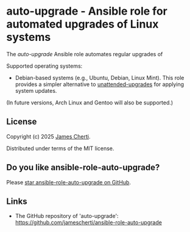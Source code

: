 # auto-upgrade - Ansible role for automated upgrades of Linux systems

The *auto-upgrade* Ansible role automates regular upgrades of

Supported operating systems:
- Debian-based systems (e.g., Ubuntu, Debian, Linux Mint). This role provides a simpler alternative to [unattended-upgrades](https://wiki.debian.org/UnattendedUpgrades) for applying system updates.

(In future versions, Arch Linux and Gentoo will also be supported.)

## License

Copyright (c) 2025 [James Cherti](https://www.jamescherti.com).

Distributed under terms of the MIT license.

## Do you like ansible-role-auto-upgrade?

Please [star ansible-role-auto-upgrade on GitHub](https://github.com/jamescherti/ansible-role-auto-upgrade).

## Links

- The GitHub repository of 'auto-upgrade': https://github.com/jamescherti/ansible-role-auto-upgrade
